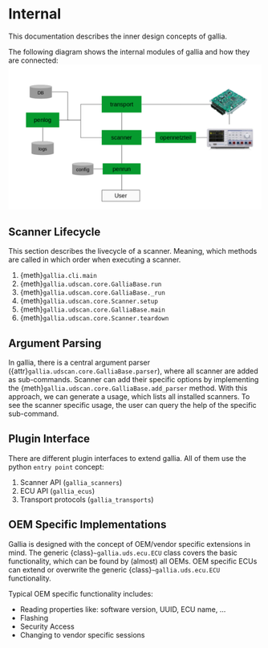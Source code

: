 # Internal

This documentation describes the inner design concepts of gallia.

The following diagram shows the internal modules of gallia and how they are connected:
![tooling-architecture.png](tooling-architecture.png)

## Scanner Lifecycle

This section describes the livecycle of a scanner.
Meaning, which methods are called in which order when executing a scanner.

1. {meth}`gallia.cli.main`
2. {meth}`gallia.udscan.core.GalliaBase.run`
3. {meth}`gallia.udscan.core.GalliaBase._run`
4. {meth}`gallia.udscan.core.Scanner.setup`
5. {meth}`gallia.udscan.core.GalliaBase.main`
6. {meth}`gallia.udscan.core.Scanner.teardown`

## Argument Parsing

In gallia, there is a central argument parser ({attr}`gallia.udscan.core.GalliaBase.parser`),
where all scanner are added as sub-commands.
Scanner can add their specific options by implementing the {meth}`gallia.udscan.core.GalliaBase.add_parser` method.
With this approach, we can generate a usage, which lists all installed scanners.
To see the scanner specific usage, the user can query the help of the specific sub-command.

## Plugin Interface

There are different plugin interfaces to extend gallia.
All of them use the python `entry point` concept:

1. Scanner API (`gallia_scanners`)
2. ECU API (`gallia_ecus`)
3. Transport protocols (`gallia_transports`)

## OEM Specific Implementations

Gallia is designed with the concept of OEM/vendor specific extensions in mind.
The generic {class}`~gallia.uds.ecu.ECU` class covers the basic functionality, which can be found by (almost) all OEMs.
OEM specific ECUs can extend or overwrite the generic {class}`~gallia.uds.ecu.ECU` functionality.

Typical OEM specific functionality includes:
* Reading properties like: software version, UUID, ECU name, ...
* Flashing
* Security Access
* Changing to vendor specific sessions